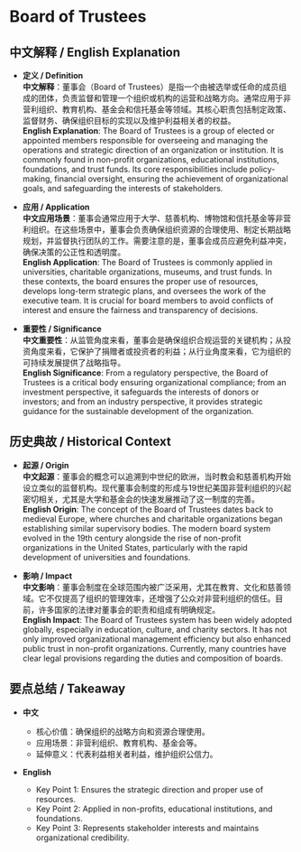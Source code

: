 # Board of Trustees

## 中文解释 / English Explanation

* **定义 / Definition**  
  **中文解释**：董事会（Board of Trustees）是指一个由被选举或任命的成员组成的团体，负责监督和管理一个组织或机构的运营和战略方向。通常应用于非营利组织、教育机构、基金会和信托基金等领域。其核心职责包括制定政策、监督财务、确保组织目标的实现以及维护利益相关者的权益。  
  **English Explanation**: The Board of Trustees is a group of elected or appointed members responsible for overseeing and managing the operations and strategic direction of an organization or institution. It is commonly found in non-profit organizations, educational institutions, foundations, and trust funds. Its core responsibilities include policy-making, financial oversight, ensuring the achievement of organizational goals, and safeguarding the interests of stakeholders.

* **应用 / Application**  
  **中文应用场景**：董事会通常应用于大学、慈善机构、博物馆和信托基金等非营利组织。在这些场景中，董事会负责确保组织资源的合理使用、制定长期战略规划，并监督执行团队的工作。需要注意的是，董事会成员应避免利益冲突，确保决策的公正性和透明度。  
  **English Application**: The Board of Trustees is commonly applied in universities, charitable organizations, museums, and trust funds. In these contexts, the board ensures the proper use of resources, develops long-term strategic plans, and oversees the work of the executive team. It is crucial for board members to avoid conflicts of interest and ensure the fairness and transparency of decisions.

* **重要性 / Significance**  
  **中文重要性**：从监管角度来看，董事会是确保组织合规运营的关键机构；从投资角度来看，它保护了捐赠者或投资者的利益；从行业角度来看，它为组织的可持续发展提供了战略指导。  
  **English Significance**: From a regulatory perspective, the Board of Trustees is a critical body ensuring organizational compliance; from an investment perspective, it safeguards the interests of donors or investors; and from an industry perspective, it provides strategic guidance for the sustainable development of the organization.

## 历史典故 / Historical Context

* **起源 / Origin**  
  **中文起源**：董事会的概念可以追溯到中世纪的欧洲，当时教会和慈善机构开始设立类似的监督机构。现代董事会制度的形成与19世纪美国非营利组织的兴起密切相关，尤其是大学和基金会的快速发展推动了这一制度的完善。  
  **English Origin**: The concept of the Board of Trustees dates back to medieval Europe, where churches and charitable organizations began establishing similar supervisory bodies. The modern board system evolved in the 19th century alongside the rise of non-profit organizations in the United States, particularly with the rapid development of universities and foundations.

* **影响 / Impact**  
  **中文影响**：董事会制度在全球范围内被广泛采用，尤其在教育、文化和慈善领域。它不仅提高了组织的管理效率，还增强了公众对非营利组织的信任。目前，许多国家的法律对董事会的职责和组成有明确规定。  
  **English Impact**: The Board of Trustees system has been widely adopted globally, especially in education, culture, and charity sectors. It has not only improved organizational management efficiency but also enhanced public trust in non-profit organizations. Currently, many countries have clear legal provisions regarding the duties and composition of boards.

## 要点总结 / Takeaway

* **中文**  
  - 核心价值：确保组织的战略方向和资源合理使用。  
  - 应用场景：非营利组织、教育机构、基金会等。  
  - 延伸意义：代表利益相关者利益，维护组织公信力。  

* **English**  
  - Key Point 1: Ensures the strategic direction and proper use of resources.  
  - Key Point 2: Applied in non-profits, educational institutions, and foundations.  
  - Key Point 3: Represents stakeholder interests and maintains organizational credibility.